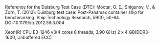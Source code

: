 Reference for the Duisburg Test Case (DTC):
Moctar, O. E., Shigunov, V., & Zorn, T. (2012).
Duisburg test case: Post-Panamax container ship for benchmarking.
Ship Technology Research, 59(3), 50-64.
DOI:10.1179/str.2012.59.3.004

Xeon(R) CPU E3-1246 v3(4 cores 8 threads, 3.90 GHz)
2 x 4 GB(DDR3-1600, Unbuffered ECC)

